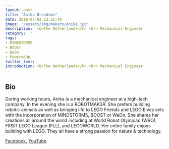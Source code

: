 ```yaml
---
layout: post
title: "Anika Brandsma"
date: 2018-07-02 12:26:40
image: '/assets/img/makers/Anika.jpg'
description:  <b>The Netherlands</b> <br> Mechanical Engineer
category: ''
tags:
- MINDSTORMS
- BOOST
- WeDo
- PoweredUp
twitter_text:
introduction: <b>The Netherlands</b> <br> Mechanical Engineer
---
```




## Bio


During working hours, Anika is a mechanical engineer at a high-tech company. In the evening she is a ROBOTMAK3R. She prefers building robotic animals as well as bringing life to LEGO Friends and LEGO Elves sets with the incorporation of MINDSTORMS, BOOST or WeDo. She shares her creations all around the world including at World Robot Olympiad (WRO), FIRST LEGO League (FLL), and LEGOWORLD. Her entire family enjoys building with LEGO. They all have a strong passion for nature & technology.

[Facebook](https://www.facebook.com/Vuurzoon/), [YouTube](https://www.youtube.com/Vuurzoon)
